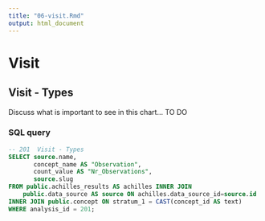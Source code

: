 ```yaml
---
title: "06-visit.Rmd"
output: html_document
---
```




# Visit

## Visit - Types

Discuss what is important to see in this chart... TO DO

### SQL query

```sql
-- 201  Visit - Types
SELECT source.name, 
       concept_name AS "Observation", 
       count_value AS "Nr_Observations",
       source.slug
FROM public.achilles_results AS achilles INNER JOIN 
	public.data_source AS source ON achilles.data_source_id=source.id
INNER JOIN public.concept ON stratum_1 = CAST(concept_id AS text)
WHERE analysis_id = 201;
```

